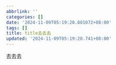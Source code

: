 ```yaml
---
abbrlink: ''
categories: []
date: '2024-11-09T05:19:20.881072+08:00'
tags: []
title: title去去去
updated: '2024-11-09T05:19:20.741+08:00'
---
```

去去去
